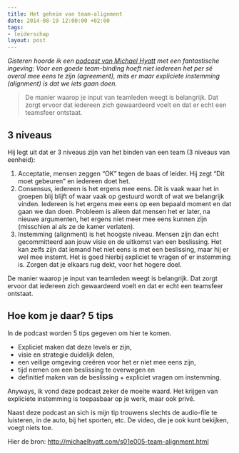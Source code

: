 ```yaml
---
title: Het geheim van team-alignment
date: 2014-08-19 12:00:00 +02:00
tags:
- leiderschap
layout: post
---
```


*Gisteren hoorde ik een [podcast van Michael Hyatt](http://podcasts.michaelhyatt.com/TIYL_S01_EP05_070714.mp3) met een fantastische ingeving: Voor een goede team-binding hoeft niet iedereen het per sé overal mee eens te zijn (agreement), mits er maar expliciete instemming (alignment) is dat we iets gaan doen.*

> De manier waarop je input van teamleden weegt is belangrijk. Dat zorgt ervoor dat iedereen zich gewaardeerd voelt en dat er echt een teamsfeer ontstaat.

## 3 niveaus
Hij legt uit dat er 3 niveaus zijn van het binden van een team (3 niveaus van eenheid):

1. Acceptatie, mensen zeggen “OK” tegen de baas of leider. Hij zegt “Dit moet gebeuren” en iedereen doet het. 
2. Consensus, iedereen is het ergens mee eens. Dit is vaak waar het in groepen blij blijft of waar vaak op gestuurd wordt of wat we belangrijk vinden. Iedereen is het ergens mee eens op een bepaald moment en dat gaan we dan doen. Probleem is alleen dat mensen het er later, na nieuwe argumenten, het ergens niet meer mee eens kunnen zijn (misschien al als ze de kamer verlaten).
3. Instemming (alignment) is het hoogste niveau. Mensen zijn dan echt gecommitteerd aan jouw visie en de uitkomst van een beslissing. Het kan zelfs zijn dat iemand het niet eens is met een beslissing, maar hij er wel mee instemt. Het is goed hierbij expliciet te vragen of er instemming is. Zorgen dat je elkaars rug dekt, voor het hogere doel.

De manier waarop je input van teamleden weegt is belangrijk. Dat zorgt ervoor dat iedereen zich gewaardeerd voelt en dat er echt een teamsfeer ontstaat.

## Hoe kom je daar? 5 tips
In de podcast worden 5 tips gegeven om hier te komen.

- Expliciet maken dat deze levels er zijn,
- visie en strategie duidelijk delen,
- een veilige omgeving creëren voor het er niet mee eens zijn,
- tijd nemen om een beslissing te overwegen en
- definitief maken van de beslissing + expliciet vragen om instemming.

Anyways, ik vond deze podcast zeker de moeite waard. Het krijgen van expliciete instemming is toepasbaar op je werk, maar ook privé.

Naast deze podcast an sich is mijn tip trouwens slechts de audio-file te luisteren, in de auto, bij het sporten, etc. De video, die je ook kunt bekijken, voegt niets toe.

Hier de bron: http://michaelhyatt.com/s01e005-team-alignment.html